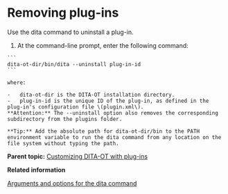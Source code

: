 # Removing plug-ins

Use the dita command to uninstall a plug-in.

1.   At the command-line prompt, enter the following command: 

    ```
    dita-ot-dir/bin/dita --uninstall plug-in-id
    ```

    where:

    -   dita-ot-dir is the DITA-OT installation directory.
    -   plug-in-id is the unique ID of the plug-in, as defined in the plug-in's configuration file \(plugin.xml\).
    **Attention:** The --uninstall option also removes the corresponding subdirectory from the plugins folder.

    **Tip:** Add the absolute path for dita-ot-dir/bin to the PATH environment variable to run the dita command from any location on the file system without typing the path.


**Parent topic:** [Customizing DITA-OT with plug-ins](../topics/custom-plugins.md)

**Related information**  


[Arguments and options for the dita command](../parameters/dita-command-arguments.md)

